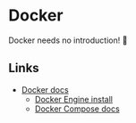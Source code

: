 # Docker

Docker needs no introduction! 🐋

## Links

- [Docker docs](https://docs.docker.com)
  - [Docker Engine install](https://docs.docker.com/engine/install/)
  - [Docker Compose docs](https://docs.docker.com/compose/)
